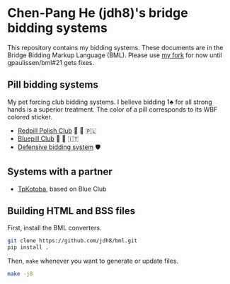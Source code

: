 Chen-Pang He (jdh8)'s bridge bidding systems
============================================
This repository contains my bidding systems.  These documents are in the Bridge
Bidding Markup Language (BML).  Please use [my fork][fork] for now until
gpaulissen/bml#21 gets fixes.

[fork]: https://github.com/jdh8/bml

Pill bidding systems
----------------------
My pet forcing club bidding systems.  I believe bidding 1♣ for all strong hands
is a superior treatment.  The color of a pill corresponds to its WBF colored
sticker.

- [Redpill Polish Club](https://jdh8.github.io/bridge-systems/redpill.htm) 🔴 💊 🇵🇱
- [Bluepill Club](https://jdh8.github.io/bridge-systems/bluepill.htm) 🔵 💊 🇮🇹
- [Defensive bidding system](https://jdh8.github.io/bridge-systems/defense.htm) 🛡

Systems with a partner
----------------------
- [TpKotoba](https://jdh8.github.io/bridge-systems/TpKotoba.htm), based on Blue Club

Building HTML and BSS files
---------------------------

First, install the BML converters.

```sh
git clone https://github.com/jdh8/bml.git
pip install .
```

Then, `make` whenever you want to generate or update files.

```sh
make -j8
```
